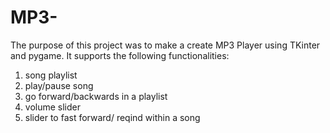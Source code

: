 # MP3-
The purpose of this project was to make a create MP3 Player using TKinter and pygame. It supports the following functionalities:
  1. song playlist
  2. play/pause song
  3. go forward/backwards in a playlist
  4. volume slider 
  5. slider to fast forward/ reqind within a song 
